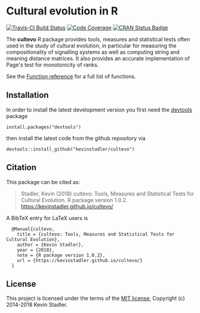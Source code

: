 # Cultural evolution in R

[![Travis-CI Build Status](https://travis-ci.org/kevinstadler/cultevo.svg?branch=master)](https://travis-ci.org/kevinstadler/cultevo) [![Code Coverage](https://codecov.io/gh/kevinstadler/cultevo/branch/master/graphs/badge.svg)](https://codecov.io/gh/kevinstadler/cultevo/) [![CRAN Status Badge](http://www.r-pkg.org/badges/version/cultevo)](https://kevinstadler.github.io/cultevo/)

The **cultevo** R package provides tools, measures and statistical tests often used in the study of cultural evolution, in particular for measuring the compositionality of signalling systems as well as computing string and meaning distance matrices. It also provides an accurate implementation of Page's test for monotonicity of ranks.

See the [Function reference](https://kevinstadler.github.io/cultevo/reference/index.html) for a full list of functions.

## Installation

In order to install the latest development version you first need the [devtools](https://CRAN.R-project.org/package=devtools) package

    install.packages("devtools")

then install the latest code from the github repository via

    devtools::install_github("kevinstadler/cultevo")

## Citation

This package can be cited as:

> Stadler, Kevin (2018) cultevo: Tools, Measures and Statistical Tests for Cultural Evolution. R package version 1.0.2. https://kevinstadler.github.io/cultevo/

A BibTeX entry for LaTeX users is

```
  @Manual{cultevo,
    title = {cultevo: Tools, Measures and Statistical Tests for Cultural Evolution},
    author = {Kevin Stadler},
    year = {2018},
    note = {R package version 1.0.2},
    url = {https://kevinstadler.github.io/cultevo/}
  }
```

## License

This project is licensed under the terms of the [MIT license](http://opensource.org/licenses/MIT), Copyright (c) 2014-2018 Kevin Stadler.
